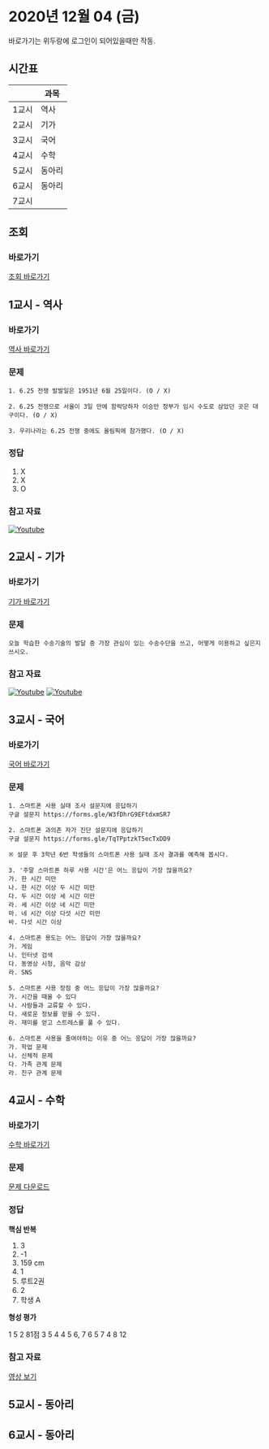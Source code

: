 # 2020년 12월 04 (금)

바로가기는 위두랑에 로그인이 되어있을때만 작동.

## 시간표
|    |과목|
|----|---|
|1교시|역사|
|2교시|기가|
|3교시|국어|
|4교시|수학|
|5교시|동아리|
|6교시|동아리|
|7교시|   |

## 조회
### 바로가기
[조회 바로가기](https://rang.edunet.net/class/G000364114/classNotifyView.do?pageNo=1&notifySequence=303297)

## 1교시 - 역사
### 바로가기
[역사 바로가기](https://rang.edunet.net/class/G000325407/hmwkppList.do?hmwkSeq=724130)
### 문제
```
1. 6.25 전쟁 발발일은 1951년 6월 25일이다. (O / X)

2. 6.25 전쟁으로 서울이 3일 만에 함락당하자 이승만 정부가 임시 수도로 삼았던 곳은 대구이다. (O / X)

3. 우리나라는 6.25 전쟁 중에도 올림픽에 참가했다. (O / X)
```
### 정답
1. X
2. X
3. O
### 참고 자료
[![Youtube](http://img.youtube.com/vi/Jp4Gla0M8uM/0.jpg)](https://www.youtube.com/embed/Jp4Gla0M8uM "Youtube")

## 2교시 - 기가
### 바로가기
[기가 바로가기](https://rang.edunet.net/class/G000367106/hmwkppList.do?hmwkSeq=730047)
### 문제
```
오늘 학습한 수송기술의 발달 중 가장 관심이 있는 수송수단을 쓰고, 어떻게 이용하고 싶은지 쓰시오.
```
### 참고 자료
[![Youtube](http://img.youtube.com/vi/SKOfJmTG0VE/0.jpg)](https://www.youtube.com/embed/SKOfJmTG0VE "Youtube")
[![Youtube](http://img.youtube.com/vi/5aHH2BspeJY/0.jpg)](https://www.youtube.com/embed/5aHH2BspeJY "Youtube")

## 3교시 - 국어
### 바로가기
[국어 바로가기](https://rang.edunet.net/class/G000323851/hmwkppList.do?hmwkSeq=731490)
### 문제
```
1. 스마트폰 사용 실태 조사 설문지에 응답하기
구글 설문지 https://forms.gle/W3fDhrG9EFtdxmSR7

2. 스마트폰 과의존 자가 진단 설문지에 응답하기
구글 설문지 https://forms.gle/TqTPptzkT5ecTxDD9

※ 설문 후 3학년 6반 학생들의 스마트폰 사용 실태 조사 결과를 예측해 봅시다.

3. '주말 스마트폰 하루 사용 시간'은 어느 응답이 가장 많을까요?
가. 한 시간 미만
나. 한 시간 이상 두 시간 미만
다. 두 시간 이상 세 시간 미만
라. 세 시간 이상 네 시간 미만
마. 네 시간 이상 다섯 시간 미만
바. 다섯 시간 이상

4. 스마트폰 용도는 어느 응답이 가장 많을까요?
가. 게임
나. 인터넷 검색
다. 동영상 시청, 음악 감상
라. SNS

5. 스마트폰 사용 장점 중 어느 응답이 가장 많을까요?
가. 시간을 때울 수 있다
나. 사람들과 교류할 수 있다.
다. 새로운 정보를 얻을 수 있다.
라. 재미를 얻고 스트레스를 풀 수 있다.

6. 스마트폰 사용을 줄여야하는 이유 중 어느 응답이 가장 많을까요?
가. 학업 문제
나. 신체적 문제
다. 가족 관계 문제
라. 친구 관계 문제
```

## 4교시 - 수학
### 바로가기
[수학 바로가기](https://rang.edunet.net/class/G000325357/hmwkppList.do?hmwkSeq=727456)
### 문제
[문제 다운로드](https://rang.edunet.net/common/fileDownload.do?type=homework&sequence=491843)
### 정답
__핵심 반복__
1. 3
2. -1
3. 159 cm
4. 1
5. 루트2권
6. 2
7. 학생 A

__형성 평가__

1 5
2 81점
3 5
4 4
5 6, 7
6 5
7 4
8 12
### 참고 자료
[영상 보기](https://play.mbus.tv/1763fbb08127895e)

## 5교시 - 동아리

## 6교시 - 동아리
